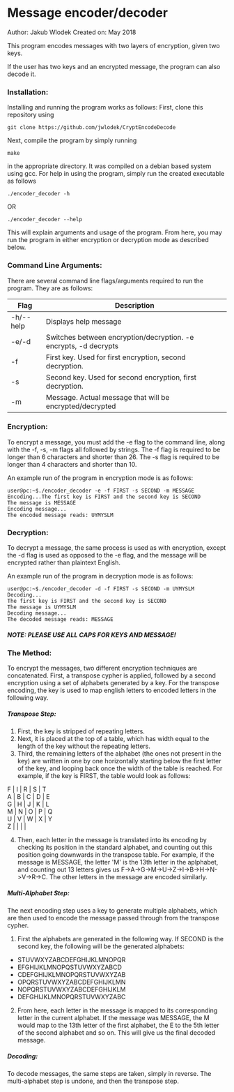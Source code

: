 # Message encoder/decoder

Author: Jakub Wlodek
Created on: May 2018

This program encodes messages with two layers of encryption, given two keys.

If the user has two keys and an encrypted message, the program can also decode it.

### Installation:

Installing and running the program works as follows:
First, clone this repository using
```
git clone https://github.com/jwlodek/CryptEncodeDecode
```
Next, compile the program by simply running
```
make
```
in the appropriate directory. It was compiled on a debian based system using gcc.
For help in using the program, simply run the created executable as follows
```
./encoder_decoder -h
```
OR
```
./encoder_decoder --help
```
This will explain arguments and usage of the program.
From here, you may run the program in either encryption or decryption mode as described below.

### Command Line Arguments:

There are several command line flags/arguments required to run the program. They are as follows:

Flag    |   Description
--------|---------------
-h/--help | Displays help message
-e/-d   | Switches between encryption/decryption. -e encrypts, -d decrypts
-f  |   First key. Used for first encryption, second decryption.
-s | Second key. Used for second encryption, first decryption.
-m | Message. Actual message that will be encrypted/decrypted

### Encryption:

To encrypt a message, you must add the -e flag to the command line, along with the -f, -s, -m flags all followed by strings. The -f flag is required to be longer than 6 characters and shorter than 26. The -s flag is required to be longer than 4 characters and shorter than 10.

An example run of the program in encryption mode is as follows:
```
user@pc:~$./encoder_decoder -e -f FIRST -s SECOND -m MESSAGE
Encoding...The first key is FIRST and the second key is SECOND
The message is MESSAGE
Encoding message...
The encoded message reads: UYMYSLM
```

### Decryption:

To decrypt a message, the same process is used as with encryption, except the -d flag is used as opposed to the -e flag, and the message will be encrypted rather than plaintext English.

An example run of the program in decryption mode is as follows:
```
user@pc:~$./encoder_decoder -d -f FIRST -s SECOND -m UYMYSLM
Decoding...
The first key is FIRST and the second key is SECOND
The message is UYMYSLM
Decoding message...
The decoded message reads: MESSAGE
```

##### NOTE: PLEASE USE ALL CAPS FOR KEYS AND MESSAGE!

### The Method:

To encrypt the messages, two different encryption techniques are concatenated. First, a transpose cypher is applied, followed by a second encryption using a set of alphabets generated by a key. For the transpose encoding, the key is used to map english letters to encoded letters in the following way.

##### Transpose Step:

1) First, the key is stripped of repeating letters.
2) Next, it is placed at the top of a table, which has width equal to the length of the key without the repeating letters. 
3) Third, the remaining letters of the alphabet (the ones not present in the key) are written in one by one horizontally starting below the first letter of the key, and looping back once the width of the table is reached. For example, if the key is FIRST, the table would look as follows:

F  | I |  R |  S |  T  
A  | B |  C |  D |  E  
G  | H |  J |  K |  L   
M  | N |  O |  P |  Q  
U  | V |  W |  X |  Y  
Z  |   |    |    |   

4) Then, each letter in the message is translated into its encoding by checking its position in the standard alphabet, and counting out this position going downwards in the transpose table. For example, if the message is MESSAGE, the letter 'M' is the 13th letter in the aplphabet, and counting out 13 letters gives us F->A->G->M->U->Z->I->B->H->N->V->R->C. The other letters in the message are encoded similarly.

##### Multi-Alphabet Step:

The next encoding step uses a key to generate multiple alphabets, which are then used to encode the message passed through from the transpose cypher. 

1) First the alphabets are generated in the following way. If SECOND is the second key, the following will be the generated alphabets:

* STUVWXYZABCDEFGHIJKLMNOPQR
* EFGHIJKLMNOPQSTUVWXYZABCD
* CDEFGHIJKLMNOPQRSTUVWXYZAB
* OPQRSTUVWXYZABCDEFGHIJKLMN
* NOPQRSTUVWXYZABCDEFGHIJKLM
* DEFGHIJKLMNOPQRSTUVWXYZABC

2) From here, each letter in the message is mapped to its corresponding letter in the current alphabet. If the message was MESSAGE, the M would map to the 13th letter of the first alphabet, the E to the 5th letter of the second alphabet and so on. This will give us the final decoded message.

##### Decoding:

To decode messages, the same steps are taken, simply in reverse. The multi-alphabet step is undone, and then the transpose step.